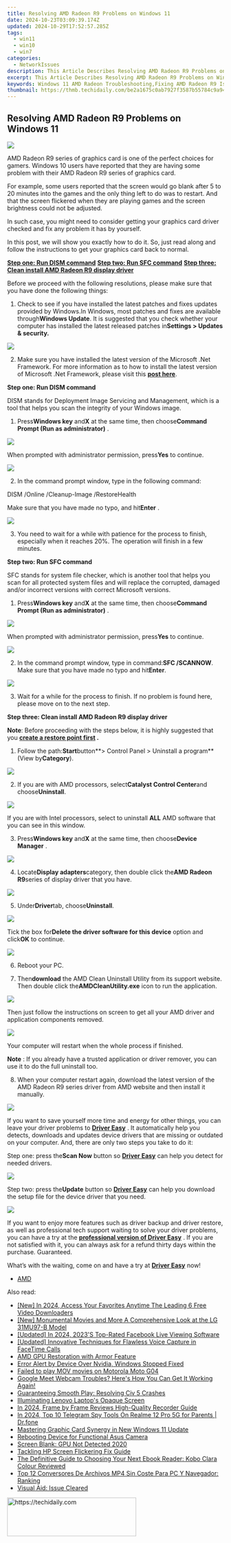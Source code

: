 ```yaml
---
title: Resolving AMD Radeon R9 Problems on Windows 11
date: 2024-10-23T03:09:39.174Z
updated: 2024-10-29T17:52:57.285Z
tags:
  - win11
  - win10
  - win7
categories:
  - NetworkIssues
description: This Article Describes Resolving AMD Radeon R9 Problems on Windows 11
excerpt: This Article Describes Resolving AMD Radeon R9 Problems on Windows 11
keywords: Windows 11 AMD Radeon Troubleshooting,Fixing AMD Radeon R9 Issues in Windows 11,AMD Radeon R9 Compatibility with Windows 11,Optimizing Performance of AMD Radeon R9 on Windows 11,Resolving Graphic Glitches with AMD Radeon R9 in Windows 11,Enhancing AMD Radeon R9 Experience on Windows 11,Common AMD Radeon Problems and Solutions for Windows 11 Users
thumbnail: https://thmb.techidaily.com/be2a1675c0ab7927f3587b55784c9a94cb04734a3680a7b81ad5a795bcf8c9ff.jpg
---
```


## Resolving AMD Radeon R9 Problems on Windows 11

![](https://images.drivereasy.com/wp-content/uploads/2016/12/img_58647de6a91e7.jpg)

AMD Radeon R9 series of graphics card is one of the perfect choices for gamers. Windows 10 users have reported that they are having some problem with their AMD Radeon R9 series of graphics card.  
  
For example, some users reported that the screen would go blank after 5 to 20 minutes into the games and the only thing left to do was to restart. And that the screen flickered when they are playing games and the screen brightness could not be adjusted.
  
In such case, you might need to consider getting your graphics card driver checked and fix any problem it has by yourself.
  
In this post, we will show you exactly how to do it. So, just read along and follow the instructions to get your graphics card back to normal.
  
[**Step one: Run DISM command**](#1)
[**Step two: Run SFC command**](#2)
[**Step three: Clean install AMD Radeon R9 display driver**](#3)
  
Before we proceed with the following resolutions, please make sure that you have done the following things:
  
1) Check to see if you have installed the latest patches and fixes updates provided by Windows.In Windows, most patches and fixes are available through**Windows Update**. It is suggested that you check whether your computer has installed the latest released patches in**Settings > Updates & security.**

![](https://images.drivereasy.com/wp-content/uploads/2016/10/settings-updates-security.jpg)

2) Make sure you have installed the latest version of the Microsoft .Net Framework. For more information as to how to install the latest version of Microsoft .Net Framework, please visit this [**post here**](https://tools.techidaily.com/drivereasy/download/).
  
 **Step one: Run DISM command**
  
 DISM stands for Deployment Image Servicing and Management, which is a tool that helps you scan the integrity of your Windows image.
  
 1) Press**Windows key** and**X** at the same time, then choose**Command Prompt (Run as administrator)** .
  
![](https://images.drivereasy.com/wp-content/uploads/2016/12/img_586482f8af0b5.png)
  
 When prompted with administrator permission, press**Yes** to continue.

![](https://images.drivereasy.com/wp-content/uploads/2016/12/img_586483a425d5a.jpg)
  
 2) In the command prompt window, type in the following command:

DISM /Online /Cleanup-Image /RestoreHealth

 Make sure that you have made no typo, and hit**Enter** .
  
![](https://images.drivereasy.com/wp-content/uploads/2016/12/img_58648713723c7.jpg)

 3) You need to wait for a while with patience for the process to finish, especially when it reaches 20%. The operation will finish in a few minutes.  
  
 **Step two: Run SFC command**
  
 SFC stands for system file checker, which is another tool that helps you scan for all protected system files and will replace the corrupted, damaged and/or incorrect versions with correct Microsoft versions.
  
 1) Press**Windows key** and**X** at the same time, then choose**Command Prompt (Run as administrator)** .
  
![](https://images.drivereasy.com/wp-content/uploads/2016/12/img_586482f8af0b5.png)
  
 When prompted with administrator permission, press**Yes** to continue.

![](https://images.drivereasy.com/wp-content/uploads/2016/12/img_586483a425d5a.jpg)
  
2) In the command prompt window, type in command:**SFC /SCANNOW**. Make sure that you have made no typo and hit**Enter**.
  
![](https://images.drivereasy.com/wp-content/uploads/2016/12/img_58648e300e3c1.jpg)

3) Wait for a while for the process to finish. If no problem is found here, please move on to the next step.
  
 **Step three: Clean install AMD Radeon R9 display driver**
  
**Note**: Before proceeding with the steps below, it is highly suggested that you **[create a restore point first](https://tools.techidaily.com/drivereasy/download/) .**
  
1) Follow the path:**Start**button**\> Control Panel > Uninstall a program**(View by**Category**).  
  
![](https://images.drivereasy.com/wp-content/uploads/2016/12/img_58648e5733e51.jpg)

2) If you are with AMD processors, select**Catalyst Control Center**and choose**Uninstall**.
  
![](https://images.drivereasy.com/wp-content/uploads/2016/12/img_58648f8f4dd21.jpg)
  
 If you are with Intel processors, select to uninstall **ALL** AMD software that you can see in this window.  
  
 3) Press**Windows key** and**X** at the same time, then choose**Device Manager** .

![](https://images.drivereasy.com/wp-content/uploads/2016/12/img_586490d260746.png)

4) Locate**Display adapters**category, then double click the**AMD Radeon R9**series of display driver that you have.
  
![](https://images.drivereasy.com/wp-content/uploads/2016/12/img_5864a9af8c728.jpg)

5) Under**Driver**tab, choose**Uninstall**.
  
![](https://images.drivereasy.com/wp-content/uploads/2016/12/img_5864a9dcb005b.jpg)
  
 Tick the box for**Delete the driver software for this device** option and click**OK** to continue.
  
![](https://images.drivereasy.com/wp-content/uploads/2016/12/img_5864ab747efcd.png)

 6) Reboot your PC.
  
 7) Then**download** the AMD Clean Uninstall Utility from its support website. Then double click the**AMDCleanUtility.exe** icon to run the application.  
  
![](https://images.drivereasy.com/wp-content/uploads/2016/12/img_5864ac776f616.png)
  
 Then just follow the instructions on screen to get all your AMD driver and application components removed.  
  
![](https://images.drivereasy.com/wp-content/uploads/2016/12/img_5864acd59401a.jpg)
  
 Your computer will restart when the whole process if finished.
  
**Note** : If you already have a trusted application or driver remover, you can use it to do the full uninstall too.
  
 8) When your computer restart again, download the latest version of the AMD Radeon R9 series driver from AMD website and then install it manually.  
  
![](https://images.drivereasy.com/wp-content/uploads/2016/12/img_5864b2625647d.png)

 If you want to save yourself more time and energy for other things, you can leave your driver problems to [**Driver Easy**](https://tools.techidaily.com/drivereasy/download/) . It automatically help you detects, downloads and updates device drivers that are missing or outdated on your computer. And, there are only two steps you take to do it:
  
 Step one: press the**Scan Now** button so [**Driver Easy**](https://tools.techidaily.com/drivereasy/download/) can help you detect for needed drivers.
  
![](https://images.drivereasy.com/wp-content/uploads/2017/04/img_58e894bc3e848.png)
  
 Step two: press the**Update** button so [**Driver Easy**](https://tools.techidaily.com/drivereasy/download/) can help you download the setup file for the device driver that you need.  
  
![](https://images.drivereasy.com/wp-content/uploads/2017/04/img_58e897add407d.jpg)
  
 If you want to enjoy more features such as driver backup and driver restore, as well as professional tech support waiting to solve your driver problems, you can have a try at the [**professional version of Driver Easy**](https://tools.techidaily.com/drivereasy/download/) . If you are not satisfied with it, you can always ask for a refund thirty days within the purchase. Guaranteed.
  
 What’s with the waiting, come on and have a try at [**Driver Easy**](https://tools.techidaily.com/drivereasy/download/) now!

* [AMD](https://tools.techidaily.com/drivereasy/download/)

<ins class="adsbygoogle"
     style="display:block"
     data-ad-format="autorelaxed"
     data-ad-client="ca-pub-7571918770474297"
     data-ad-slot="1223367746"></ins>

<ins class="adsbygoogle"
     style="display:block"
     data-ad-client="ca-pub-7571918770474297"
     data-ad-slot="8358498916"
     data-ad-format="auto"
     data-full-width-responsive="true"></ins>

<span class="atpl-alsoreadstyle">Also read:</span>
<div><ul>
<li><a href="https://facebook-video-footage.techidaily.com/new-in-2024-access-your-favorites-anytime-the-leading-6-free-video-downloaders/"><u>[New] In 2024, Access Your Favorites Anytime The Leading 6 Free Video Downloaders</u></a></li>
<li><a href="https://fox-http.techidaily.com/new-monumental-movies-and-more-a-comprehensive-look-at-the-lg-31mu97-b-model/"><u>[New] Monumental Movies and More A Comprehensive Look at the LG 31MU97-B Model</u></a></li>
<li><a href="https://facebook-videos.techidaily.com/updated-in-2024-2023s-top-rated-facebook-live-viewing-software/"><u>[Updated] In 2024, 2023'S Top-Rated Facebook Live Viewing Software</u></a></li>
<li><a href="https://screen-recording.techidaily.com/updated-innovative-techniques-for-flawless-voice-capture-in-facetime-calls/"><u>[Updated] Innovative Techniques for Flawless Voice Capture in FaceTime Calls</u></a></li>
<li><a href="https://network-issues.techidaily.com/amd-gpu-restoration-with-armor-feature/"><u>AMD GPU Restoration with Armor Feature</u></a></li>
<li><a href="https://network-issues.techidaily.com/error-alert-by-device-over-nvidia-windows-stopped-fixed/"><u>Error Alert by Device Over Nvidia, Windows Stopped Fixed</u></a></li>
<li><a href="https://phone-solutions.techidaily.com/failed-to-play-mov-movies-on-motorola-moto-g04-by-aiseesoft-video-converter-play-mov-on-android/"><u>Failed to play MOV movies on Motorola Moto G04</u></a></li>
<li><a href="https://win-answers.techidaily.com/google-meet-webcam-troubles-heres-how-you-can-get-it-working-again/"><u>Google Meet Webcam Troubles? Here's How You Can Get It Working Again!</u></a></li>
<li><a href="https://network-issues.techidaily.com/guaranteeing-smooth-play-resolving-civ-5-crashes/"><u>Guaranteeing Smooth Play: Resolving Civ 5 Crashes</u></a></li>
<li><a href="https://network-issues.techidaily.com/illuminating-lenovo-laptops-opaque-screen/"><u>Illuminating Lenovo Laptop's Opaque Screen</u></a></li>
<li><a href="https://screen-recording.techidaily.com/in-2024-frame-by-frame-reviews-high-quality-recorder-guide/"><u>In 2024, Frame by Frame Reviews High-Quality Recorder Guide</u></a></li>
<li><a href="https://android-location-track.techidaily.com/in-2024-top-10-telegram-spy-tools-on-realme-12-pro-5g-for-parents-drfone-by-drfone-virtual-android/"><u>In 2024, Top 10 Telegram Spy Tools On Realme 12 Pro 5G for Parents | Dr.fone</u></a></li>
<li><a href="https://network-issues.techidaily.com/mastering-graphic-card-synergy-in-new-windows-11-update/"><u>Mastering Graphic Card Synergy in New Windows 11 Update</u></a></li>
<li><a href="https://network-issues.techidaily.com/rebooting-device-for-functional-asus-camera/"><u>Rebooting Device for Functional Asus Camera</u></a></li>
<li><a href="https://network-issues.techidaily.com/screen-blank-gpu-not-detected-2020/"><u>Screen Blank: GPU Not Detected 2020</u></a></li>
<li><a href="https://network-issues.techidaily.com/tackling-hp-screen-flickering-fix-guide/"><u>Tackling HP Screen Flickering Fix Guide</u></a></li>
<li><a href="https://buynow-reviews.techidaily.com/the-definitive-guide-to-choosing-your-next-ebook-reader-kobo-clara-colour-reviewed/"><u>The Definitive Guide to Choosing Your Next Ebook Reader: Kobo Clara Colour Reviewed</u></a></li>
<li><a href="https://some-guidance.techidaily.com/top-12-conversores-de-archivos-mp4-sin-coste-para-pc-y-navegador-ranking/"><u>Top 12 Conversores De Archivos MP4 Sin Coste Para PC Y Navegador: Ranking</u></a></li>
<li><a href="https://network-issues.techidaily.com/visual-aid-issue-cleared/"><u>Visual Aid: Issue Cleared</u></a></li>
</ul></div>

<!-- affiliate ads begin -->
<a href="https://aligracehair.sjv.io/c/5597632/1925468/19272" target="_top" id="1925468">
  <img src="//a.impactradius-go.com/display-ad/19272-1925468" border="0" alt="https://techidaily.com" width="300" height="90"/>
</a>
<img height="0" width="0" src="https://aligracehair.sjv.io/i/5597632/1925468/19272" style="position:absolute;visibility:hidden;" border="0" />
<!-- affiliate ads end -->

